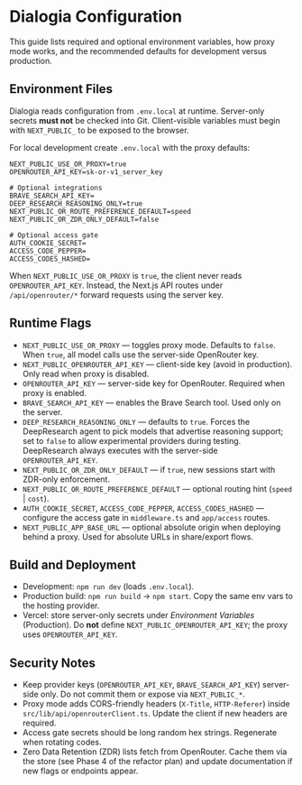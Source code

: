 # Dialogia Configuration

This guide lists required and optional environment variables, how proxy mode works, and the
recommended defaults for development versus production.

## Environment Files

Dialogia reads configuration from `.env.local` at runtime. Server-only secrets **must not** be
checked into Git. Client-visible variables must begin with `NEXT_PUBLIC_` to be exposed to the
browser.

For local development create `.env.local` with the proxy defaults:

```
NEXT_PUBLIC_USE_OR_PROXY=true
OPENROUTER_API_KEY=sk-or-v1_server_key

# Optional integrations
BRAVE_SEARCH_API_KEY=
DEEP_RESEARCH_REASONING_ONLY=true
NEXT_PUBLIC_OR_ROUTE_PREFERENCE_DEFAULT=speed
NEXT_PUBLIC_OR_ZDR_ONLY_DEFAULT=false

# Optional access gate
AUTH_COOKIE_SECRET=
ACCESS_CODE_PEPPER=
ACCESS_CODES_HASHED=
```

When `NEXT_PUBLIC_USE_OR_PROXY` is `true`, the client never reads `OPENROUTER_API_KEY`. Instead, the
Next.js API routes under `/api/openrouter/*` forward requests using the server key.

## Runtime Flags

- `NEXT_PUBLIC_USE_OR_PROXY` — toggles proxy mode. Defaults to `false`. When `true`, all model calls
  use the server-side OpenRouter key.
- `NEXT_PUBLIC_OPENROUTER_API_KEY` — client-side key (avoid in production). Only read when proxy is
  disabled.
- `OPENROUTER_API_KEY` — server-side key for OpenRouter. Required when proxy is enabled.
- `BRAVE_SEARCH_API_KEY` — enables the Brave Search tool. Used only on the server.
- `DEEP_RESEARCH_REASONING_ONLY` — defaults to `true`. Forces the DeepResearch agent to pick models
  that advertise reasoning support; set to `false` to allow experimental providers during testing.
  DeepResearch always executes with the server-side `OPENROUTER_API_KEY`.
- `NEXT_PUBLIC_OR_ZDR_ONLY_DEFAULT` — if `true`, new sessions start with ZDR-only enforcement.
- `NEXT_PUBLIC_OR_ROUTE_PREFERENCE_DEFAULT` — optional routing hint (`speed` | `cost`).
- `AUTH_COOKIE_SECRET`, `ACCESS_CODE_PEPPER`, `ACCESS_CODES_HASHED` — configure the access gate in
  `middleware.ts` and `app/access` routes.
- `NEXT_PUBLIC_APP_BASE_URL` — optional absolute origin when deploying behind a proxy. Used for
  absolute URLs in share/export flows.

## Build and Deployment

- Development: `npm run dev` (loads `.env.local`).
- Production build: `npm run build` → `npm start`. Copy the same env vars to the hosting provider.
- Vercel: store server-only secrets under *Environment Variables* (Production). Do **not** define
  `NEXT_PUBLIC_OPENROUTER_API_KEY`; the proxy uses `OPENROUTER_API_KEY`.

## Security Notes

- Keep provider keys (`OPENROUTER_API_KEY`, `BRAVE_SEARCH_API_KEY`) server-side only. Do not commit
  them or expose via `NEXT_PUBLIC_*`.
- Proxy mode adds CORS-friendly headers (`X-Title`, `HTTP-Referer`) inside
  `src/lib/api/openrouterClient.ts`. Update the client if new headers are required.
- Access gate secrets should be long random hex strings. Regenerate when rotating codes.
- Zero Data Retention (ZDR) lists fetch from OpenRouter. Cache them via the store (see Phase 4 of
  the refactor plan) and update documentation if new flags or endpoints appear.
